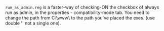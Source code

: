 <code>run_as_admin.reg</code> is a faster-way of checking-ON the checkbox of always run as admin, 
in the properties - compatibility-mode tab.
You need to change the path from C:\\www\\ to the path you've placed the exes. (use double '\' not a single one).